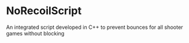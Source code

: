 # NoRecoilScript
An integrated script developed in C++ to prevent bounces for all shooter games without blocking
